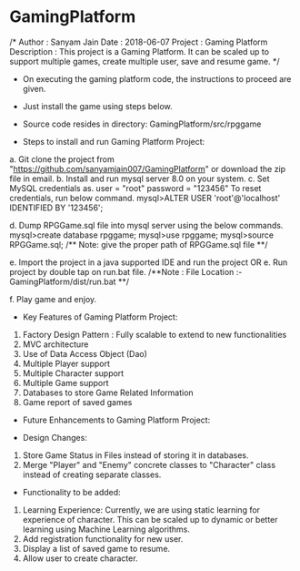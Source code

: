 # GamingPlatform
/*
	Author		  :	Sanyam Jain
	Date		    :	2018-06-07
	Project		  :	Gaming Platform
	Description	:	This project is a Gaming Platform. It can be scaled up
				        to support multiple games, create multiple user, save
				        and resume game.
*/

- On executing the gaming platform code, the instructions to proceed are given.
- Just install the game using steps below.
- Source code resides in directory: GamingPlatform/src/rpggame

- Steps to install and run Gaming Platform Project:

a. Git clone the project from "https://github.com/sanyamjain007/GamingPlatform" or download the zip file in email.
b. Install and run mysql server 8.0 on your system.
c. Set MySQL credentials as.
	  user = "root" 
	  password = "123456"
	  To reset credentials, run below command.
		mysql>ALTER USER 'root'@'localhost' IDENTIFIED BY '123456';
	
d. Dump RPGGame.sql file into mysql server using the below commands.
	  mysql>create database rpggame;
	  mysql>use rpggame;
	  mysql>source RPGGame.sql; /** Note: give the proper path of RPGGame.sql file **/

e. Import the project in a java supported IDE and run the project
OR
e. Run project by double tap on run.bat file. /**Note : File Location :- GamingPlatform/dist/run.bat **/

f. Play game and enjoy.

- Key Features of Gaming Platform Project:

1. Factory Design Pattern : Fully scalable to extend to new functionalities
2. MVC architecture
3. Use of Data Access Object (Dao)
4. Multiple Player support
5. Multiple Character support
6. Multiple Game support
7. Databases to store Game Related Information
8. Game report of saved games


- Future Enhancements to Gaming Platform Project:

* Design Changes:
1. Store Game Status in Files instead of storing it in databases.
2. Merge "Player" and "Enemy" concrete classes to "Character" class instead of creating separate classes.

* Functionality to be added:
1. Learning Experience: Currently, we are using static learning for experience of character. This can be
scaled up to dynamic or better learning using Machine Learning algorithms.
2. Add registration functionality for new user.
3. Display a list of saved game to resume.
4. Allow user to create character.
